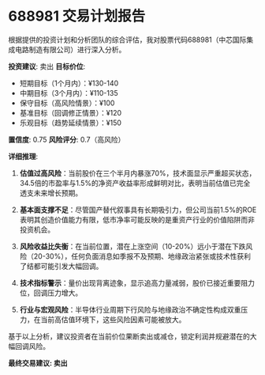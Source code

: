 # 688981 交易计划报告

根据提供的投资计划和分析团队的综合评估，我对股票代码688981（中芯国际集成电路制造有限公司）进行深入分析。

**投资建议**: 卖出
**目标价位**: 
- 短期目标（1个月内）：¥130-140
- 中期目标（3个月内）：¥110-135  
- 保守目标（高风险情景）：¥100
- 基准目标（回调修正情景）：¥120
- 乐观目标（趋势延续情景）：¥150

**置信度**: 0.75
**风险评分**: 0.7（高风险）

**详细推理**:

1. **估值过高风险**：当前股价在三个半月内暴涨70%，技术面显示严重超买状态，34.5倍的市盈率与1.5%的净资产收益率形成鲜明对比，表明当前估值已完全透支未来增长预期。

2. **基本面支撑不足**：尽管国产替代叙事具有长期吸引力，但公司当前1.5%的ROE表明其创造价值能力有限，低市净率可能反映的是重资产行业的价值陷阱而非投资机会。

3. **风险收益比失衡**：在当前位置，潜在上涨空间（10-20%）远小于潜在下跌风险（20-30%），任何负面消息如季报不及预期、地缘政治紧张或技术性获利了结都可能引发大幅回调。

4. **技术指标警示**：量价出现背离迹象，显示追高力量减弱，股价已接近重要阻力位，回调压力增大。

5. **行业与宏观风险**：半导体行业周期下行风险与地缘政治不确定性构成双重压力，在当前高估值环境下，这些风险因素可能被放大。

基于以上分析，建议投资者在当前价位果断卖出或减仓，锁定利润并规避潜在的大幅回调风险。

**最终交易建议: 卖出**